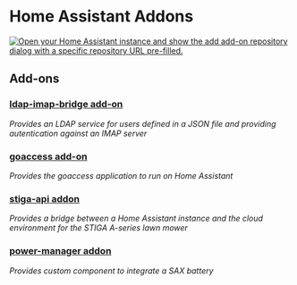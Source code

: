# Home Assistant Addons

[![Open your Home Assistant instance and show the add add-on repository dialog with a specific repository URL pre-filled.](https://my.home-assistant.io/badges/supervisor_add_addon_repository.svg)](https://my.home-assistant.io/redirect/supervisor_add_addon_repository/?repository_url=https%3A%2F%2Fgithub.com%2FH2CK%2Fha-addons)

## Add-ons

### [ldap-imap-bridge add-on](./ldap-imap-bridge)

_Provides an LDAP service for users defined in a JSON file and providing autentication against an IMAP server_

### [goaccess add-on](./goaccess)

_Provides the goaccess application to run on Home Assistant_

### [stiga-api addon](./stiga-api)

_Provides a bridge between a Home Assistant instance and the cloud environment for the STIGA A-series lawn mower_

### [power-manager addon](./power-manager)

_Provides custom component to integrate a SAX battery_
